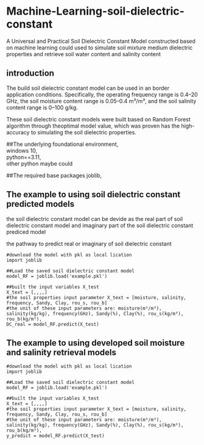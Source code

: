 # Machine-Learning-soil-dielectric-constant
A Universal and Practical Soil Dielectric Constant Model constructed based on machine learning could used to simulate soil mixture medium dielectric properties and retrieve soil water content and salinity content

## introduction
The build soil dielectric constant model can be used in an border application conditions. Specifically, the operating frequency range is 0.4–20 GHz, the soil moisture content range is 0.05–0.4 m³/m³, and the soil salinity content range is 0–100 g/kg.

These soil dielectric constant models were built based on Random Forest algorithm through theoptimal model value, which was proven has the high-accuracy to simulating the soil dielectric properties.

##The underlying foundational environment,<br>
windows 10,<br>
python==3.11,<br>
other python maybe could  

##The required base packages
joblib,

## The example to using soil dielectric constant predicted models
the soil dielectric constant model can be devide as the real part of soil dielectric constant model and imaginary part of the soil dielectric constant prediced model

the pathway to predict real or imaginary of soil dielectric constant
```
#download the model with pkl as local lication
import joblib      

##Load the saved soil dielectric constant model  
model_RF = joblib.load('example.pkl')

##built the input variables X_test
X_text = [,,,,]
#the soil properties input parameter X_text = [moisture, salinity, frequency, Sandy, Clay, rou_s, rou_b]
#the unit of these input parameters are: moisture(m³/m³), salinity(kg/kg), frequency(GHz), Sandy(%), Clay(%), rou_s(kg/m³), rou_b(kg/m³), 
DC_real = model_RF.predict(X_test)
```

## The example to using developed soil moisture and salinity retrieval models
```
#download the model with pkl as local lication
import joblib      

##Load the saved soil dielectric constant model  
model_RF = joblib.load('example.pkl')

##built the input variables X_test
X_text = [,,,,]
#the soil properties input parameter X_text = [moisture, salinity, frequency, Sandy, Clay, rou_s, rou_b]
#the unit of these input parameters are: moisture(m³/m³), salinity(kg/kg), frequency(GHz), Sandy(%), Clay(%), rou_s(kg/m³), rou_b(kg/m³), 
y_predict = model_RF.predict(X_test)
```
